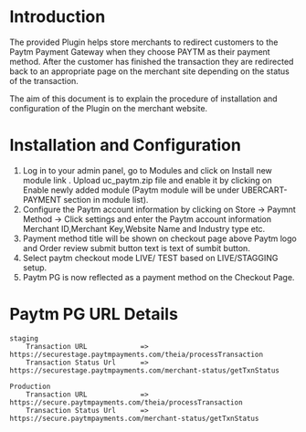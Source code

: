 # Introduction

The provided Plugin helps store merchants to redirect customers to the Paytm Payment Gateway when they choose PAYTM as their payment method. After the customer has finished the transaction they are redirected back to an appropriate  page on the merchant site depending on the status of the transaction.

The aim of this document is to explain the procedure of installation and configuration of the Plugin on the merchant website.

# Installation and Configuration

 1. Log in to your admin panel, go to Modules and click on  Install new module link . Upload uc_paytm.zip file and enable it by clicking on Enable newly added module (Paytm module will be under UBERCART-PAYMENT section in module list). 
 2. Configure the Paytm account information by clicking on Store -> Paymnt Method -> Click settings and enter the Paytm account information Merchant ID,Merchant Key,Website Name and Industry type etc.
 3. Payment method title will be shown on checkout page above Paytm logo and Order review submit button text is text of sumbit button.
 4. Select paytm checkout mode LIVE/ TEST based on LIVE/STAGGING setup.
 5. Paytm PG is now reflected as a payment method on the Checkout Page.

# Paytm PG URL Details
	staging	
		Transaction URL             => https://securestage.paytmpayments.com/theia/processTransaction
		Transaction Status Url      => https://securestage.paytmpayments.com/merchant-status/getTxnStatus

	Production
		Transaction URL             => https://secure.paytmpayments.com/theia/processTransaction
		Transaction Status Url      => https://secure.paytmpayments.com/merchant-status/getTxnStatus
